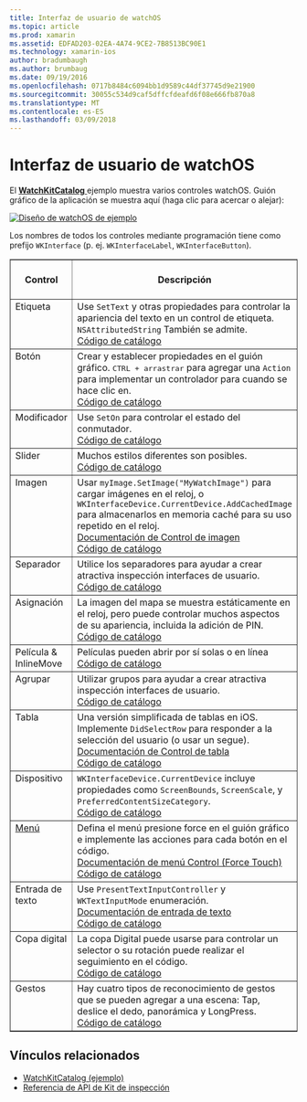 ```yaml
---
title: Interfaz de usuario de watchOS
ms.topic: article
ms.prod: xamarin
ms.assetid: EDFAD203-02EA-4A74-9CE2-7B8513BC90E1
ms.technology: xamarin-ios
author: bradumbaugh
ms.author: brumbaug
ms.date: 09/19/2016
ms.openlocfilehash: 0717b8484c6094bb1d9589c44df37745d9e21900
ms.sourcegitcommit: 30055c534d9caf5dffcfdeafd6f08e666fb870a8
ms.translationtype: MT
ms.contentlocale: es-ES
ms.lasthandoff: 03/09/2018
---
```

# <a name="watchos-user-interface"></a>Interfaz de usuario de watchOS

El [ **WatchKitCatalog** ](https://github.com/xamarin/monotouch-samples/tree/master/watchOS/WatchKitCatalog) ejemplo muestra varios controles watchOS. Guión gráfico de la aplicación se muestra aquí (haga clic para acercar o alejar):

[![](images/storyboard-sml.png "Diseño de watchOS de ejemplo")](images/storyboard.png#lightbox)

Los nombres de todos los controles mediante programación tiene como prefijo `WKInterface` (p. ej. `WKInterfaceLabel`, `WKInterfaceButton`).


<table align="center" border="1" cellpadding="1" cellspacing="1">
  <thead>
      <th>
        <strong>Control</strong>
      </th>
      <th>
        <strong>Descripción</strong>
      </th>
      <th>
        <strong>captura de pantalla</strong>
      </th>
    </thead>
    <tbody>
    <tr>
      <td valign="top">
Etiqueta </td>
      <td valign="top">
Use <code>SetText</code> y otras propiedades para controlar la apariencia del texto en un control de etiqueta. <code>NSAttributedString</code> También se admite.
        <br />
        <a href="https://github.com/xamarin/ios-samples/blob/master/watchOS/WatchKitCatalog/WatchKit3Extension/LabelDetailController.cs">Código de catálogo</a>
      </td>
      <td>
        <img src="Images/label.png" class="tableimg">
      </td>
    </tr>
    <tr>
      <td valign="top">
Botón </td>
      <td valign="top">
Crear y establecer propiedades en el guión gráfico. <kbd>CTRL + arrastrar</kbd> para agregar una <code>Action</code> para implementar un controlador para cuando se hace clic en.
        <br />
        <a href="https://github.com/xamarin/ios-samples/blob/master/watchOS/WatchKitCatalog/WatchKit3Extension/ButtonDetailController.cs">Código de catálogo</a>
      </td>
      <td>
        <img src="Images/button.png" class="tableimg">
      </td>
    </tr>
    <tr>
      <td valign="top">
Modificador </td>
      <td valign="top">
Use <code>SetOn</code> para controlar el estado del conmutador.
        <br />
        <a href="https://github.com/xamarin/ios-samples/blob/master/watchOS/WatchKitCatalog/WatchKit3Extension/SwitchDetailController.cs">Código de catálogo</a>
      </td>
      <td>
        <img src="Images/switch.png" class="tableimg">
      </td>
    </tr>
    <tr>
      <td valign="top">
Slider </td>
      <td valign="top">
Muchos estilos diferentes son posibles.
        <br />
        <a href="https://github.com/xamarin/ios-samples/blob/master/watchOS/WatchKitCatalog/WatchKit3Extension/SliderDetailController.cs">Código de catálogo</a>
      </td>
      <td>
        <img src="Images/slider.png" class="tableimg">
      </td>
    </tr>
    <tr>
      <td valign="top">
Imagen </td>
      <td valign="top">
Usar <code>myImage.SetImage("MyWatchImage")</code> para cargar imágenes en el reloj, o <code>WKInterfaceDevice.CurrentDevice.AddCachedImage</code> para almacenarlos en memoria caché para su uso repetido en el reloj.
        <br />
        <a href="~/ios/watchos/user-interface/image.md">Documentación de Control de imagen</a>
        <br />
        <a href="https://github.com/xamarin/ios-samples/blob/master/watchOS/WatchKitCatalog/WatchKit3Extension/ImageDetailController.cs">Código de catálogo</a>
      </td>
      <td>
        <img src="Images/image.png" class="tableimg">
      </td>
    </tr>
    <tr>
      <td valign="top">
Separador </td>
      <td valign="top">
Utilice los separadores para ayudar a crear atractiva inspección interfaces de usuario.
        <br />
        <a href="https://github.com/xamarin/ios-samples/blob/master/watchOS/WatchKitCatalog/WatchKit3Extension/SeparatorDetailController.cs">Código de catálogo</a>
      </td>
      <td>
        <img src="Images/separator.png" class="tableimg">
      </td>
    </tr>
    <tr>
      <td valign="top">
Asignación </td>
      <td valign="top">
La imagen del mapa se muestra estáticamente en el reloj, pero puede controlar muchos aspectos de su apariencia, incluida la adición de PIN.
        <br />
        <a href="https://github.com/xamarin/ios-samples/blob/master/watchOS/WatchKitCatalog/WatchKit3Extension/MapDetailController.cs">Código de catálogo</a>
      </td>
      <td>
        <img src="Images/map.png" class="tableimg">
      </td>
    </tr>
    <tr>
      <td valign="top">
Película & InlineMove </td>
      <td valign="top">
Películas pueden abrir por sí solas o en línea <br />
        <a href="https://github.com/xamarin/ios-samples/blob/master/watchOS/WatchKitCatalog/WatchKit3Extension/MovieDetailController.cs">Código de catálogo</a>
      </td>
      <td>
        <img src="Images/movie.png" class="tableimg">
      </td>
    </tr>
    <tr>
      <td valign="top">
Agrupar </td>
      <td valign="top">
Utilizar grupos para ayudar a crear atractiva inspección interfaces de usuario.
        <br />
        <a href="https://github.com/xamarin/ios-samples/blob/master/watchOS/WatchKitCatalog/WatchKit3Extension/GroupDetailController.cs">Código de catálogo</a>
      </td>
      <td>
        <img src="Images/group.png" class="tableimg">
      </td>
    </tr>
    <tr>
      <td valign="top">
Tabla </td>
      <td valign="top">
Una versión simplificada de tablas en iOS.
Implemente <code>DidSelectRow</code> para responder a la selección del usuario (o usar un segue).
        <br />
        <a href="~/ios/watchos/user-interface/table.md">Documentación de Control de tabla</a>
        <br />
        <a href="https://github.com/xamarin/ios-samples/blob/master/watchOS/WatchKitCatalog/WatchKit3Extension/TableDetailController.cs">Código de catálogo</a>
      </td>
      <td>
        <img src="Images/table.png" class="tableimg">
      </td>
    </tr>
    <tr>
      <td valign="top">
Dispositivo </td>
      <td valign="top">
        <code>WKInterfaceDevice.CurrentDevice</code> incluye propiedades como <code>ScreenBounds</code>, <code>ScreenScale</code>, y <code>PreferredContentSizeCategory</code>.
        <br />
        <a href="https://github.com/xamarin/ios-samples/blob/master/watchOS/WatchKitCatalog/WatchKit3Extension/DeviceDetailController.cs">Código de catálogo</a>
      </td>
      <td>
        <img src="Images/device.png" class="tableimg">
      </td>
    </tr>
    <tr>
      <td valign="top">
        <a href="~/ios/watchos/user-interface/menu.md">Menú</a>
      </td>
      <td valign="top">
Defina el menú presione force en el guión gráfico e implemente las acciones para cada botón en el código.
        <br />
        <a href="~/ios/watchos/user-interface/menu.md">Documentación de menú Control (Force Touch)</a>
        <br />
        <a href="https://github.com/xamarin/ios-samples/blob/master/watchOS/WatchKitCatalog/WatchKit3Extension/ControllerDetailController.cs">Código de catálogo</a>
      </td>
      <td>
        <img src="Images/controller.png" class="tableimg">
      </td>
    </tr>
    <tr>
      <td valign="top">
Entrada de texto </td>
      <td valign="top">
Use <code>PresentTextInputController</code> y <code>WKTextInputMode</code> enumeración.
        <br />
        <a href="~/ios/watchos/user-interface/text-input.md">Documentación de entrada de texto</a>
        <br />
        <a href="https://github.com/xamarin/ios-samples/blob/master/watchOS/WatchKitCatalog/WatchKit3Extension/TextInputDetailController.cs">Código de catálogo</a>
      </td>
      <td>
        <img src="Images/textinput.png" class="tableimg">
      </td>
    </tr>
    <tr>
      <td valign="top">
Copa digital </td>
      <td valign="top">
La copa Digital puede usarse para controlar un selector o su rotación puede realizar el seguimiento en el código.
        <br />
        <a href="https://github.com/xamarin/ios-samples/blob/master/watchOS/WatchKitCatalog/WatchKit3Extension/CrownDetailController.cs">Código de catálogo</a>
      </td>
      <td>
        <img src="Images/digital-crown.png" class="tableimg">
      </td>
    </tr>
    <tr>
      <td valign="top">
Gestos </td>
      <td valign="top">
Hay cuatro tipos de reconocimiento de gestos que se pueden agregar a una escena: Tap, deslice el dedo, panorámica y LongPress.
        <br />
        <a href="https://github.com/xamarin/ios-samples/blob/master/watchOS/WatchKitCatalog/WatchKit3Extension/GestureDetailController.cs">Código de catálogo</a>
      </td>
      <td>
        <img src="Images/gestures.png" class="tableimg">
      </td>
    </tr>
    </tbody>
</table>



## <a name="related-links"></a>Vínculos relacionados

- [WatchKitCatalog (ejemplo)](https://developer.xamarin.com/samples/monotouch/watchOS/WatchKitCatalog/)
- [Referencia de API de Kit de inspección](https://developer.xamarin.com/api/namespace/WatchKit/)
